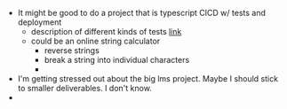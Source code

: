 - It might be good to do a project that is typescript CICD w/ tests and deployment
	- description of different kinds of tests [link](https://stackoverflow.com/a/859592)
	- could be an online string calculator
		- reverse strings
		- break a string into individual characters
		-
- I'm getting stressed out about the big lms project. Maybe I should stick to smaller deliverables. I don't know.
-